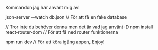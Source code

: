 Kommandon jag har använt mig av!

json-server --watch db.json // För att få en fake database

// Tror inte du behöver denna men det är vad jag använt :D
npm install react-router-dom // För att få ned router funktionerna

npm run dev // För att köra igång appen, Enjoy!

